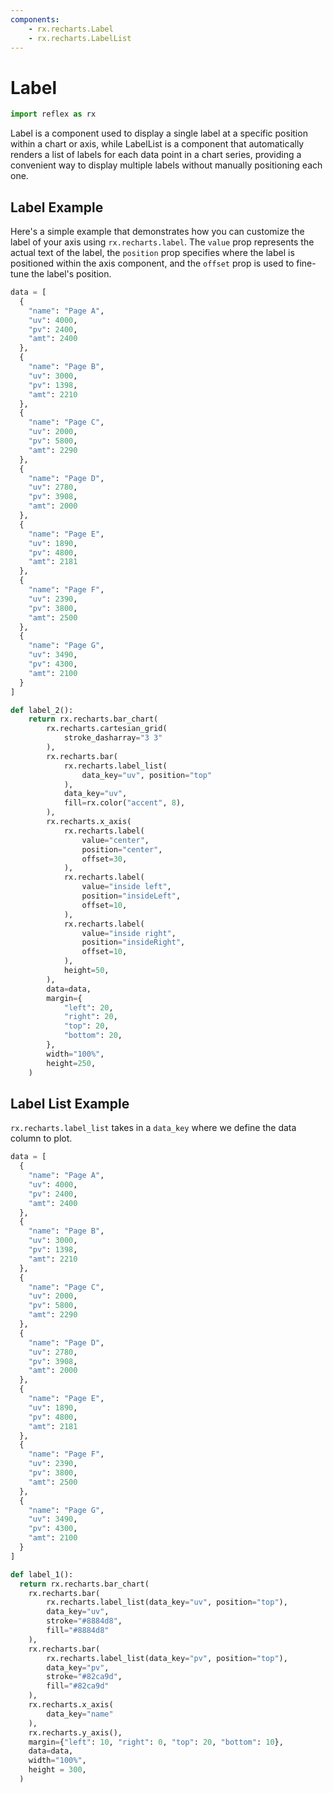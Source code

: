 ```yaml
---
components:
    - rx.recharts.Label
    - rx.recharts.LabelList
---
```


# Label

```python exec
import reflex as rx
```

Label is a component used to display a single label at a specific position within a chart or axis, while LabelList is a component that automatically renders a list of labels for each data point in a chart series, providing a convenient way to display multiple labels without manually positioning each one.

## Label Example

Here's a simple example that demonstrates how you can customize the label of your axis using `rx.recharts.label`. The `value` prop represents the actual text of the label, the `position` prop specifies where the label is positioned within the axis component, and the `offset` prop is used to fine-tune the label's position.

```python demo graphing
data = [
  {
    "name": "Page A",
    "uv": 4000,
    "pv": 2400,
    "amt": 2400
  },
  {
    "name": "Page B",
    "uv": 3000,
    "pv": 1398,
    "amt": 2210
  },
  {
    "name": "Page C",
    "uv": 2000,
    "pv": 5800,
    "amt": 2290
  },
  {
    "name": "Page D",
    "uv": 2780,
    "pv": 3908,
    "amt": 2000
  },
  {
    "name": "Page E",
    "uv": 1890,
    "pv": 4800,
    "amt": 2181
  },
  {
    "name": "Page F",
    "uv": 2390,
    "pv": 3800,
    "amt": 2500
  },
  {
    "name": "Page G",
    "uv": 3490,
    "pv": 4300,
    "amt": 2100
  }
]

def label_2():
    return rx.recharts.bar_chart(
        rx.recharts.cartesian_grid(
            stroke_dasharray="3 3"
        ),
        rx.recharts.bar(
            rx.recharts.label_list(
                data_key="uv", position="top"
            ),
            data_key="uv",
            fill=rx.color("accent", 8),
        ),
        rx.recharts.x_axis(
            rx.recharts.label(
                value="center",
                position="center",
                offset=30,
            ),
            rx.recharts.label(
                value="inside left",
                position="insideLeft",
                offset=10,
            ),
            rx.recharts.label(
                value="inside right",
                position="insideRight",
                offset=10,
            ),
            height=50,
        ),
        data=data,
        margin={
            "left": 20,
            "right": 20,
            "top": 20,
            "bottom": 20,
        },
        width="100%",
        height=250,
    )
```

## Label List Example

`rx.recharts.label_list` takes in a `data_key` where we define the data column to plot.

```python demo graphing
data = [
  {
    "name": "Page A",
    "uv": 4000,
    "pv": 2400,
    "amt": 2400
  },
  {
    "name": "Page B",
    "uv": 3000,
    "pv": 1398,
    "amt": 2210
  },
  {
    "name": "Page C",
    "uv": 2000,
    "pv": 5800,
    "amt": 2290
  },
  {
    "name": "Page D",
    "uv": 2780,
    "pv": 3908,
    "amt": 2000
  },
  {
    "name": "Page E",
    "uv": 1890,
    "pv": 4800,
    "amt": 2181
  },
  {
    "name": "Page F",
    "uv": 2390,
    "pv": 3800,
    "amt": 2500
  },
  {
    "name": "Page G",
    "uv": 3490,
    "pv": 4300,
    "amt": 2100
  }
]

def label_1():
  return rx.recharts.bar_chart(
    rx.recharts.bar(
        rx.recharts.label_list(data_key="uv", position="top"),
        data_key="uv",
        stroke="#8884d8",
        fill="#8884d8"
    ), 
    rx.recharts.bar(
        rx.recharts.label_list(data_key="pv", position="top"),
        data_key="pv",
        stroke="#82ca9d",
        fill="#82ca9d" 
    ), 
    rx.recharts.x_axis(
        data_key="name"
    ),
    rx.recharts.y_axis(),
    margin={"left": 10, "right": 0, "top": 20, "bottom": 10},
    data=data,
    width="100%",
    height = 300,
  )
```


